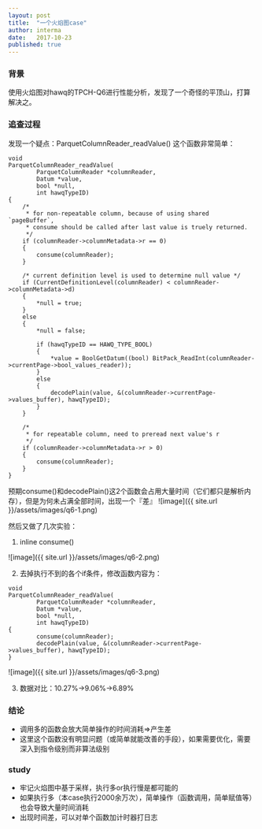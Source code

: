 ```yaml
---
layout: post
title:  "一个火焰图case"
author: interma
date:   2017-10-23
published: true
---
```


### 背景
使用火焰图对hawq的TPCH-Q6进行性能分析，发现了一个奇怪的平顶山，打算解决之。

### 追查过程
发现一个疑点：ParquetColumnReader_readValue() 这个函数非常简单：
```
void
ParquetColumnReader_readValue(
		ParquetColumnReader *columnReader,
		Datum *value,
		bool *null,
		int hawqTypeID)
{
	/*
	 * for non-repeatable column, because of using shared `pageBuffer`,
	 * consume should be called after last value is truely returned.
	 */
	if (columnReader->columnMetadata->r == 0)
	{
		consume(columnReader);
	}

	/* current definition level is used to determine null value */
	if (CurrentDefinitionLevel(columnReader) < columnReader->columnMetadata->d)
	{
		*null = true;
	}
	else
	{
		*null = false;

		if (hawqTypeID == HAWQ_TYPE_BOOL)
		{
			*value = BoolGetDatum((bool) BitPack_ReadInt(columnReader->currentPage->bool_values_reader));
		}
		else
		{
			decodePlain(value, &(columnReader->currentPage->values_buffer), hawqTypeID);
		}
	}
	
	/*
	 * for repeatable column, need to preread next value's r
	 */
	if (columnReader->columnMetadata->r > 0)
	{
		consume(columnReader);
	}
}
```

预期consume()和decodePlain()这2个函数会占用大量时间（它们都只是解析内存），但是为何未占满全部时间，出现一个『差』
![image]({{ site.url }}/assets/images/q6-1.png)

然后又做了几次实验：

1. inline consume()

![image]({{ site.url }}/assets/images/q6-2.png)

2. 去掉执行不到的各个if条件，修改函数内容为：

```
void
ParquetColumnReader_readValue(
		ParquetColumnReader *columnReader,
		Datum *value,
		bool *null,
		int hawqTypeID)
{
		consume(columnReader);
		decodePlain(value, &(columnReader->currentPage->values_buffer), hawqTypeID);
}
```

![image]({{ site.url }}/assets/images/q6-3.png)

3. 数据对比：10.27%->9.06%->6.89%

### 结论
* 调用多的函数会放大简单操作的时间消耗=>产生差
* 这里这个函数没有明显问题（或简单就能改善的手段），如果需要优化，需要深入到指令级别而非算法级别

### study
* 牢记火焰图中基于采样，执行多or执行慢是都可能的
* 如果执行多（本case执行2000余万次），简单操作（函数调用，简单赋值等）也会导致大量时间消耗
* 出现时间差，可以对单个函数加计时器打日志

